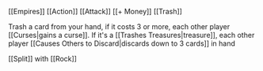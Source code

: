 [[Empires]]
[[Action]]
[[Attack]]
[[+ Money]]
[[Trash]]

Trash a card from your hand, if it costs 3 or more, each other player [[Curses|gains a curse]]. If it's a [[Trashes Treasures|treasure]], each other player [[Causes Others to Discard|discards down to 3 cards]] in hand

[[Split]] with [[Rock]]